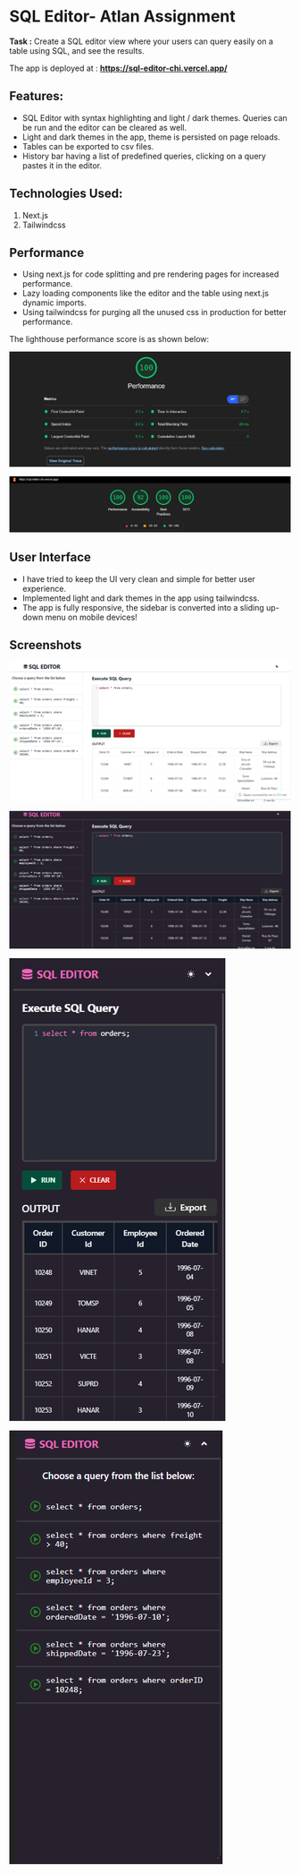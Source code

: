 # SQL Editor- Atlan Assignment

**Task :** Create a SQL editor view where your users can query easily on a table using SQL, and see the results.

The app is deployed at : **https://sql-editor-chi.vercel.app/**

## Features:

- SQL Editor with syntax highlighting and light / dark themes. Queries can be run and the editor can be cleared as well.
- Light and dark themes in the app, theme is persisted on page reloads.
- Tables can be exported to csv files.
- History bar having a list of predefined queries, clicking on a query pastes it in the editor.

## Technologies Used:

1. Next.js
2. Tailwindcss

## Performance

- Using next.js for code splitting and pre rendering pages for increased performance.
- Lazy loading components like the editor and the table using next.js dynamic imports.
- Using tailwindcss for purging all the unused css in production for better performance.

The lighthouse performance score is as shown below:

![Lighthouse performance score](https://raw.githubusercontent.com/anshuman9999/sql-editor/main/public/screenshots/lh-perf.png)

![Lighthouse main score](https://raw.githubusercontent.com/anshuman9999/sql-editor/main/public/screenshots/lh-main.png)

## User Interface

- I have tried to keep the UI very clean and simple for better user experience.
- Implemented light and dark themes in the app using tailwindcss.
- The app is fully responsive, the sidebar is converted into a sliding up-down menu on mobile devices!

## Screenshots

![desktop light](https://raw.githubusercontent.com/anshuman9999/sql-editor/main/public/screenshots/light-desktop.png)

![desktop dark](https://raw.githubusercontent.com/anshuman9999/sql-editor/main/public/screenshots/dark-desktop.png)

![phone menu closed](https://raw.githubusercontent.com/anshuman9999/sql-editor/main/public/screenshots/phone-1.png)

![phone menu open](https://raw.githubusercontent.com/anshuman9999/sql-editor/main/public/screenshots/phone-2.png)
